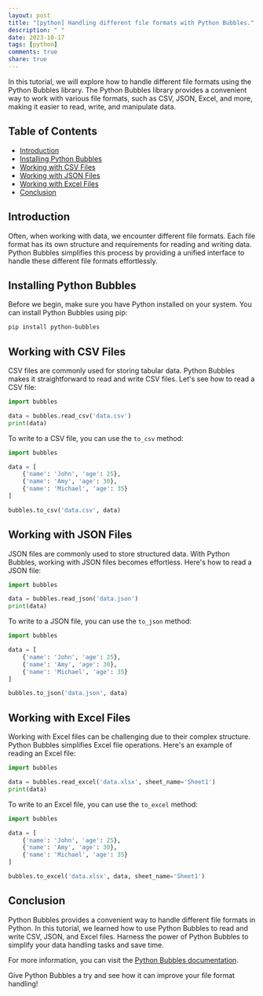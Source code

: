 ```yaml
---
layout: post
title: "[python] Handling different file formats with Python Bubbles."
description: " "
date: 2023-10-17
tags: [python]
comments: true
share: true
---
```


In this tutorial, we will explore how to handle different file formats using the Python Bubbles library. The Python Bubbles library provides a convenient way to work with various file formats, such as CSV, JSON, Excel, and more, making it easier to read, write, and manipulate data.

## Table of Contents
- [Introduction](#introduction)
- [Installing Python Bubbles](#installing-python-bubbles)
- [Working with CSV Files](#working-with-csv-files)
- [Working with JSON Files](#working-with-json-files)
- [Working with Excel Files](#working-with-excel-files)
- [Conclusion](#conclusion)

## Introduction

Often, when working with data, we encounter different file formats. Each file format has its own structure and requirements for reading and writing data. Python Bubbles simplifies this process by providing a unified interface to handle these different file formats effortlessly.

## Installing Python Bubbles

Before we begin, make sure you have Python installed on your system. You can install Python Bubbles using pip:

```bash
pip install python-bubbles
```

## Working with CSV Files

CSV files are commonly used for storing tabular data. Python Bubbles makes it straightforward to read and write CSV files. Let's see how to read a CSV file:

```python
import bubbles

data = bubbles.read_csv('data.csv')
print(data)
```

To write to a CSV file, you can use the `to_csv` method:

```python
import bubbles

data = [
    {'name': 'John', 'age': 25},
    {'name': 'Amy', 'age': 30},
    {'name': 'Michael', 'age': 35}
]

bubbles.to_csv('data.csv', data)
```

## Working with JSON Files

JSON files are commonly used to store structured data. With Python Bubbles, working with JSON files becomes effortless. Here's how to read a JSON file:

```python
import bubbles

data = bubbles.read_json('data.json')
print(data)
```

To write to a JSON file, you can use the `to_json` method:

```python
import bubbles

data = [
    {'name': 'John', 'age': 25},
    {'name': 'Amy', 'age': 30},
    {'name': 'Michael', 'age': 35}
]

bubbles.to_json('data.json', data)
```

## Working with Excel Files

Working with Excel files can be challenging due to their complex structure. Python Bubbles simplifies Excel file operations. Here's an example of reading an Excel file:

```python
import bubbles

data = bubbles.read_excel('data.xlsx', sheet_name='Sheet1')
print(data)
```

To write to an Excel file, you can use the `to_excel` method:

```python
import bubbles

data = [
    {'name': 'John', 'age': 25},
    {'name': 'Amy', 'age': 30},
    {'name': 'Michael', 'age': 35}
]

bubbles.to_excel('data.xlsx', data, sheet_name='Sheet1')
```

## Conclusion

Python Bubbles provides a convenient way to handle different file formats in Python. In this tutorial, we learned how to use Python Bubbles to read and write CSV, JSON, and Excel files. Harness the power of Python Bubbles to simplify your data handling tasks and save time.

For more information, you can visit the [Python Bubbles documentation](https://python-bubbles.readthedocs.io).

Give Python Bubbles a try and see how it can improve your file format handling!